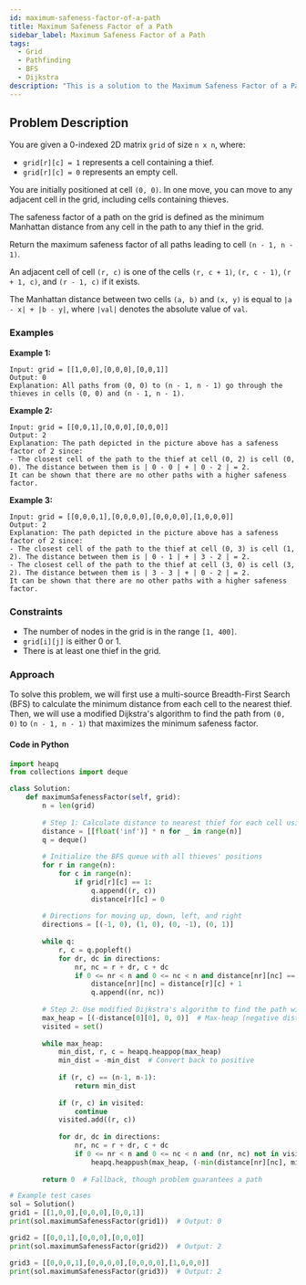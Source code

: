 ```yaml
---
id: maximum-safeness-factor-of-a-path
title: Maximum Safeness Factor of a Path
sidebar_label: Maximum Safeness Factor of a Path
tags:
  - Grid
  - Pathfinding
  - BFS
  - Dijkstra
description: "This is a solution to the Maximum Safeness Factor of a Path problem."
---
```


## Problem Description

You are given a 0-indexed 2D matrix `grid` of size `n x n`, where:

- `grid[r][c] = 1` represents a cell containing a thief.
- `grid[r][c] = 0` represents an empty cell.

You are initially positioned at cell `(0, 0)`. In one move, you can move to any adjacent cell in the grid, including cells containing thieves.

The safeness factor of a path on the grid is defined as the minimum Manhattan distance from any cell in the path to any thief in the grid.

Return the maximum safeness factor of all paths leading to cell `(n - 1, n - 1)`.

An adjacent cell of cell `(r, c)` is one of the cells `(r, c + 1)`, `(r, c - 1)`, `(r + 1, c)`, and `(r - 1, c)` if it exists.

The Manhattan distance between two cells `(a, b)` and `(x, y)` is equal to `|a - x| + |b - y|`, where `|val|` denotes the absolute value of `val`.

### Examples

**Example 1:**

```
Input: grid = [[1,0,0],[0,0,0],[0,0,1]]
Output: 0
Explanation: All paths from (0, 0) to (n - 1, n - 1) go through the thieves in cells (0, 0) and (n - 1, n - 1).
```

**Example 2:**

```
Input: grid = [[0,0,1],[0,0,0],[0,0,0]]
Output: 2
Explanation: The path depicted in the picture above has a safeness factor of 2 since:
- The closest cell of the path to the thief at cell (0, 2) is cell (0, 0). The distance between them is | 0 - 0 | + | 0 - 2 | = 2.
It can be shown that there are no other paths with a higher safeness factor.
```

**Example 3:**

```
Input: grid = [[0,0,0,1],[0,0,0,0],[0,0,0,0],[1,0,0,0]]
Output: 2
Explanation: The path depicted in the picture above has a safeness factor of 2 since:
- The closest cell of the path to the thief at cell (0, 3) is cell (1, 2). The distance between them is | 0 - 1 | + | 3 - 2 | = 2.
- The closest cell of the path to the thief at cell (3, 0) is cell (3, 2). The distance between them is | 3 - 3 | + | 0 - 2 | = 2.
It can be shown that there are no other paths with a higher safeness factor.
```

### Constraints

- The number of nodes in the grid is in the range `[1, 400]`.
- `grid[i][j]` is either 0 or 1.
- There is at least one thief in the grid.

### Approach

To solve this problem, we will first use a multi-source Breadth-First Search (BFS) to calculate the minimum distance from each cell to the nearest thief. Then, we will use a modified Dijkstra's algorithm to find the path from `(0, 0)` to `(n - 1, n - 1)` that maximizes the minimum safeness factor.

#### Code in Python

```python
import heapq
from collections import deque

class Solution:
    def maximumSafenessFactor(self, grid):
        n = len(grid)
        
        # Step 1: Calculate distance to nearest thief for each cell using multi-source BFS
        distance = [[float('inf')] * n for _ in range(n)]
        q = deque()
        
        # Initialize the BFS queue with all thieves' positions
        for r in range(n):
            for c in range(n):
                if grid[r][c] == 1:
                    q.append((r, c))
                    distance[r][c] = 0
        
        # Directions for moving up, down, left, and right
        directions = [(-1, 0), (1, 0), (0, -1), (0, 1)]
        
        while q:
            r, c = q.popleft()
            for dr, dc in directions:
                nr, nc = r + dr, c + dc
                if 0 <= nr < n and 0 <= nc < n and distance[nr][nc] == float('inf'):
                    distance[nr][nc] = distance[r][c] + 1
                    q.append((nr, nc))
        
        # Step 2: Use modified Dijkstra's algorithm to find the path with the maximum safeness factor
        max_heap = [(-distance[0][0], 0, 0)]  # Max-heap (negative distance to simulate max-heap in python)
        visited = set()
        
        while max_heap:
            min_dist, r, c = heapq.heappop(max_heap)
            min_dist = -min_dist  # Convert back to positive
            
            if (r, c) == (n-1, n-1):
                return min_dist
            
            if (r, c) in visited:
                continue
            visited.add((r, c))
            
            for dr, dc in directions:
                nr, nc = r + dr, c + dc
                if 0 <= nr < n and 0 <= nc < n and (nr, nc) not in visited:
                    heapq.heappush(max_heap, (-min(distance[nr][nc], min_dist), nr, nc))
        
        return 0  # Fallback, though problem guarantees a path

# Example test cases
sol = Solution()
grid1 = [[1,0,0],[0,0,0],[0,0,1]]
print(sol.maximumSafenessFactor(grid1))  # Output: 0

grid2 = [[0,0,1],[0,0,0],[0,0,0]]
print(sol.maximumSafenessFactor(grid2))  # Output: 2

grid3 = [[0,0,0,1],[0,0,0,0],[0,0,0,0],[1,0,0,0]]
print(sol.maximumSafenessFactor(grid3))  # Output: 2
```
```
